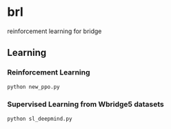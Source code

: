 # brl
reinforcement learning for bridge

## Learning
### Reinforcement Learning
```bash
python new_ppo.py
```

### Supervised Learning from Wbridge5 datasets
```bash
python sl_deepmind.py
```
